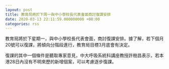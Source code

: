 ```yaml
---
layout: post
title: 教育局將於下周一與中小學校長代表會面商討復課安排
date: 2020-03-13 22:11:59.000000000 +08:00
categories: rss
---
```


教育局將於下星期一，與中小學校長代表會面，商討復課安排。據了解，若下個月20號可以復課，將傾向分階段進行，教育局目標3月底會有決定。

復課的其中一個條件是聽取專家意見，中大呼吸系統科講座教授許樹昌表示，若本港28日內沒有不明來歷的新增個案，可以考慮逐步復課。
